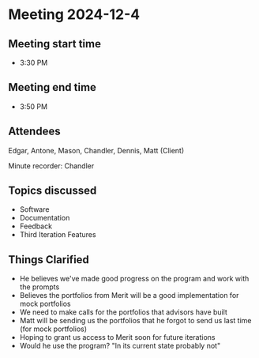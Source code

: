 # Meeting 2024-12-4

## Meeting start time
- 3:30 PM
  
## Meeting end time
- 3:50 PM
  
## Attendees
Edgar, Antone, Mason, Chandler, Dennis, Matt (Client)

Minute recorder: Chandler


## Topics discussed
- Software
- Documentation
- Feedback
- Third Iteration Features

## Things Clarified
- He believes we've made good progress on the program and work with the prompts
- Believes the portfolios from Merit will be a good implementation for mock portfolios
- We need to make calls for the portfolios that advisors have built
- Matt will be sending us the portfolios that he forgot to send us last time (for mock portfolios)
- Hoping to grant us access to Merit soon for future iterations
- Would he use the program? "In its current state probably not"
